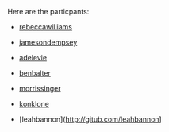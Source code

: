 Here are the particpants: 

* [rebeccawilliams](http://github.com/rebeccawilliams)

* [jamesondempsey](http://github.com/jamesondempsey)

* [adelevie](http://github.com/adelevie)

* [benbalter](http://github.com/benbalter)

* [morrissinger](http://github.com/morrissinger)

* [konklone](http://github.com/konklone)

* [leahbannon](http://gitub.com/leahbannon]



